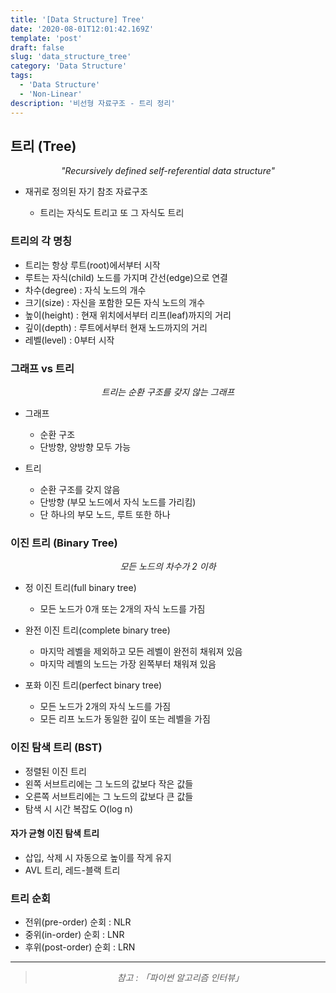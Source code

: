 ```yaml
---
title: '[Data Structure] Tree'
date: '2020-08-01T12:01:42.169Z'
template: 'post'
draft: false
slug: 'data_structure_tree'
category: 'Data Structure'
tags:
  - 'Data Structure'
  - 'Non-Linear'
description: '비선형 자료구조 - 트리 정리'
---
```


## 트리 (Tree)

<center><i>"Recursively defined self-referential data structure"</i></center>

- 재귀로 정의된 자기 참조 자료구조

  - 트리는 자식도 트리고 또 그 자식도 트리

### 트리의 각 명칭

- 트리는 항상 루트(root)에서부터 시작
- 루트는 자식(child) 노드를 가지며 간선(edge)으로 연결
- 차수(degree) : 자식 노드의 개수
- 크기(size) : 자신을 포함한 모든 자식 노드의 개수
- 높이(height) : 현재 위치에서부터 리프(leaf)까지의 거리
- 깊이(depth) : 루트에서부터 현재 노드까지의 거리
- 레벨(level) : 0부터 시작

### 그래프 vs 트리

<center><i>트리는 순환 구조를 갖지 않는 그래프</i></center>

- 그래프

  - 순환 구조
  - 단방향, 양방향 모두 가능

- 트리
  - 순환 구조를 갖지 않음
  - 단방향 (부모 노드에서 자식 노드를 가리킴)
  - 단 하나의 부모 노드, 루트 또한 하나

### 이진 트리 (Binary Tree)

<center><i>모든 노드의 차수가 2 이하</i></center>

- 정 이진 트리(full binary tree)
  - 모든 노드가 0개 또는 2개의 자식 노드를 가짐
- 완전 이진 트리(complete binary tree)
  - 마지막 레벨을 제외하고 모든 레벨이 완전히 채워져 있음
  - 마지막 레벨의 노드는 가장 왼쪽부터 채워져 있음
- 포화 이진 트리(perfect binary tree)

  - 모든 노드가 2개의 자식 노드를 가짐
  - 모든 리프 노드가 동일한 깊이 또는 레벨을 가짐

### 이진 탐색 트리 (BST)

- 정렬된 이진 트리
- 왼쪽 서브트리에는 그 노드의 값보다 작은 값들
- 오른쪽 서브트리에는 그 노드의 값보다 큰 값들
- 탐색 시 시간 복잡도 O(log n)

#### 자가 균형 이진 탐색 트리

- 삽입, 삭제 시 자동으로 높이를 작게 유지
- AVL 트리, 레드-블랙 트리

### 트리 순회

- 전위(pre-order) 순회 : NLR
- 중위(in-order) 순회 : LNR
- 후위(post-order) 순회 : LRN

<hr>

> <center><i>참고 : 「파이썬 알고리즘 인터뷰」</i></center>
